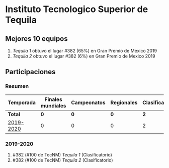 # Instituto Tecnologico Superior de Tequila

## Mejores 10 equipos

1. _Tequila 1_ obtuvo el lugar #382 (65%) en Gran Premio de Mexico 2019
1. _Tequila 2_ obtuvo el lugar #382 (6%) en Gran Premio de Mexico 2019

## Participaciones

### Resumen

| Temporada | Finales mundiales | Campeonatos | Regionales | Clasificatorios | Equipos |
| --- | --- | --- | --- | --- | --- |
| **Total** | **0** | **0** | **0** | **2** | **2** |
| [2019-2020](#2019-2020) | 0 | 0 | 0 | 2 | 2 |

### 2019-2020

1. #382 (#100 de TecNM) _Tequila 1_ (Clasificatorio)
1. #382 (#100 de TecNM) _Tequila 2_ (Clasificatorio)



